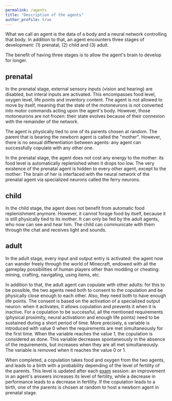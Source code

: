 ```yaml
---
permalink: /agents
title: "Description of the agents"
author_profile: true
---
```


What we call an agent is the data of a body and a neural network controlling that body.
In addition to that, an agent encounters three stages of development:
(1) prenatal, (2) child and (3) adult.

The benefit of having three stages is to allow the agent's brain to develop for longer.

## prenatal
In the prenatal stage, external sensory inputs (vision and hearing) are disabled, but interal inputs are activated.
This encompasses food level, oxygen level, life points and inventory content.
The agent is not allowed to move by itself, meaning that the state of the motoneurons is not converted into motor commands acting upon the agent's body.
However, those motoneurons are not frozen:
their state evolves because of their connexion with the remainder of the network.

The agent is physically tied to one of its parents chosen at random.
The parent that is bearing the newborn agent is called the "mother".
However, there is no sexual differentiation between agents:
any agent can successfully copulate with any other one.

In the prenatal stage, the agent does not cost any energy to the mother:
its food level is automatically replenished when it drops too low.
The very existence of the prenatal agent is hidden to every other agent, except to the mother:
The brain of her is interfaced with the neural network of the prenatal agent via specialized neurons called the ferry neurons.

## child
In the child stage, the agent does not benefit from automatic food replenishment anymore.
However, it cannot forage food by itself, because it is still physically tied to its mother.
It can only be fed by the adult agents, who now can see and hear him.
The child can communicate with them through the chat and receives light and sounds.

## adult
In the adult stage, every input and output entry is activated:
the agent now can wander freely through the world of Minecraft, endowed with all the gameplay possibilities of human players other than modding or cheating:
mining, crafting, navigating, using items, etc.

In addition to that, the adult agent can copulate with other adults:
for this to be possible, the two agents need both to consent to the copulation and be physically close enough to each other.
Also, they need both to have enough life points.
The consent is based on the activation of a specialized output neuron:
when it activates, it allows copulation and prevents it when it is inactive.
For a copulation to be successful, all the mentioned requirements (physical proximity, neural activationn and enough life points) need to be sustained during a short period of time.
More precisely, a variable is introduced with value 0 when the requirements are met simultaneously for the first time.
When the variable reaches the value 1, the copulation is considered as done.
This variable decreases spontaneously in the absence of the requirements, but increases when they are all met simultaneously.
The variable is removed when it reaches the value 0 or 1.

When completed, a copulation takes food and oxygen from the two agents, and leads to a birth with a probability depending of the level of fertility of the parents.
This level is updated after each [exam](/exams) session:
an improvement in an agent's answers increases its level of fertility, while a decrease in performance leads to a decrease in fertility.
If the copulation leads to a birth, one of the parents is chosen at random to host a newborn agent in prenatal stage.
